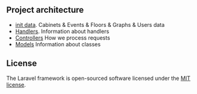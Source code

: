 ## Project architecture  

- [init data](https://github.com/NikolayZakharevich/hack-the-sea-hackathon/tree/master/backend/app/src). Cabinets & Events & Floors & Graphs & Users data
- [Handlers](https://github.com/NikolayZakharevich/hack-the-sea-hackathon/blob/master/backend/routes/api.php). Information about handlers
- [Controllers](https://github.com/NikolayZakharevich/hack-the-sea-hackathon/tree/master/backend/app/Http/Controllers/Api/V1) How we process requests
- [Models](https://github.com/NikolayZakharevich/hack-the-sea-hackathon/tree/master/backend/app/Models) Information about classes

## License

The Laravel framework is open-sourced software licensed under the [MIT license](https://opensource.org/licenses/MIT).

